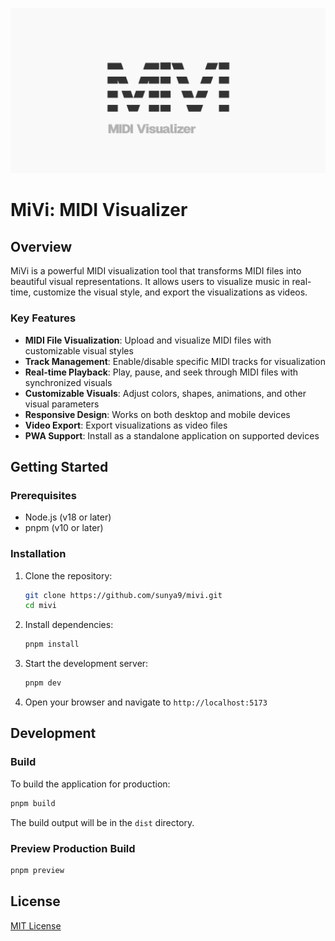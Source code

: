 ![MIDI Visualizer](./public/og.png)

# MiVi: MIDI Visualizer

## Overview

MiVi is a powerful MIDI visualization tool that transforms MIDI files into beautiful visual representations. It allows users to visualize music in real-time, customize the visual style, and export the visualizations as videos.

### Key Features

- **MIDI File Visualization**: Upload and visualize MIDI files with customizable visual styles
- **Track Management**: Enable/disable specific MIDI tracks for visualization
- **Real-time Playback**: Play, pause, and seek through MIDI files with synchronized visuals
- **Customizable Visuals**: Adjust colors, shapes, animations, and other visual parameters
- **Responsive Design**: Works on both desktop and mobile devices
- **Video Export**: Export visualizations as video files
- **PWA Support**: Install as a standalone application on supported devices

## Getting Started

### Prerequisites

- Node.js (v18 or later)
- pnpm (v10 or later)

### Installation

1. Clone the repository:

   ```bash
   git clone https://github.com/sunya9/mivi.git
   cd mivi
   ```

2. Install dependencies:

   ```bash
   pnpm install
   ```

3. Start the development server:

   ```bash
   pnpm dev
   ```

4. Open your browser and navigate to `http://localhost:5173`

## Development

### Build

To build the application for production:

```bash
pnpm build
```

The build output will be in the `dist` directory.

### Preview Production Build

```bash
pnpm preview
```

## License

[MIT License](LICENSE)
